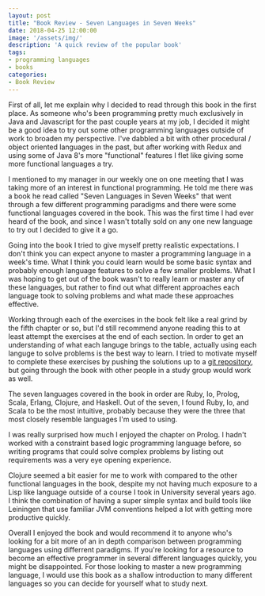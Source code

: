 ```yaml
---
layout: post
title: "Book Review - Seven Languages in Seven Weeks"
date: 2018-04-25 12:00:00
image: '/assets/img/'
description: 'A quick review of the popular book'
tags:
- programming languages
- books
categories:
- Book Review
---
```


First of all, let me explain why I decided to read through this book in the first place. As someone who's been programming pretty much exclusively in Java and Javascript for the past couple years at my job, I decided it might be a good idea to try out some other programming languages outside of work to broaden my perspective. I've dabbled a bit with other procedural / object oriented languages in the past, but after working with Redux and using some of Java 8's more "functional" features I flet like giving some more functional languages a try. 

I mentioned to my manager in our weekly one on one meeting that I was taking more of an interest in functional programming. He told me there was a book he read called "Seven Languages in Seven Weeks" that went through a few different programming paradigms and there were some functional languages covered in the book. This was the first time I had ever heard of the book, and since I wasn't totally sold on any one new language to try out I decided to give it a go.

Going into the book I tried to give myself pretty realistic expectations. I don't think you can expect anyone to master a programming language in a week's time. What I think you could learn would be some basic syntax and probably enough language features to solve a few smaller problems. What I was hoping to get out of the book wasn't to really learn or master any of these languages, but rather to find out what different approaches each language took to solving problems and what made these approaches effective.

Working through each of the exercises in the book felt like a real grind by the fifth chapter or so, but I'd still recommend anyone reading this to at least attempt the exercises at the end of each section. In order to get an understanding of what each languge brings to the table, actually using each languge to solve problems is the best way to learn. I tried to motivate myself to complete these exercises by pushing the solutions up to a [git repository](https://github.com/scottmcallister/seven-languages-in-seven-weeks), but going through the book with other people in a study group would work as well. 

The seven languages covered in the book in order are Ruby, Io, Prolog, Scala, Erlang, Clojure, and Haskell. Out of the seven, I found Ruby, Io, and Scala to be the most intuitive, probably because they were the three that most closely resemble languages I'm used to using. 

I was really surprised how much I enjoyed the chapter on Prolog. I hadn't worked with a constraint based logic programming language before, so writing programs that could solve complex problems by listing out requirements was a very eye opening experience.

Clojure seemed a bit easier for me to work with compared to the other functional languages in the book, despite my not having much exposure to a Lisp like language outside of a course I took in University several years ago. I think the combination of having a super simple syntax and build tools like Leiningen that use familiar JVM conventions helped a lot with getting more productive quickly. 

Overall I enjoyed the book and would recommend it to anyone who's looking for a bit more of an in depth comparison between programming languages using differrent paradigms. If you're looking for a resource to become an effective programmer in several different languages quickly, you might be disappointed. For those looking to master a new programming language, I would use this book as a shallow introduction to many different languages so you can decide for yourself what to study next.